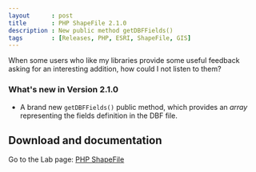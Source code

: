 ```yaml
---
layout      : post
title       : PHP ShapeFile 2.1.0
description : New public method getDBFFields()
tags        : [Releases, PHP, ESRI, ShapeFile, GIS]
---
```



When some users who like my libraries provide some useful feedback asking for an interesting addition, how could I not listen to them?


### What's new in Version 2.1.0

- A brand new `getDBFFields()` public method, which provides an *array* representing the fields definition in the DBF file.


## Download and documentation

Go to the Lab page: [PHP ShapeFile](/labs/php-shapefile/)
